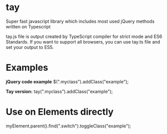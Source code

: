 # tay
Super fast javascript library which includes most used jQuery methods written on Typescript

tay.js file is output created by TypeScript compiler for strict mode and ES6 Standards. If you want to support all browsers, you can use tay.ts file and set your output to ES5.

# Examples

**jQuery code example**
$(".myclass").addClass("example");

**Tay version:**
tay(".myclass").addClass("example");

# Use on Elements directly

myElement.parent().find(".switch").toggleClass("example");


